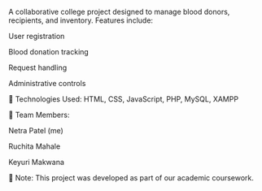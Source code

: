 A collaborative college project designed to manage blood donors, recipients, and inventory. Features include:

User registration

Blood donation tracking

Request handling

Administrative controls

🔧 Technologies Used: HTML, CSS, JavaScript, PHP, MySQL, XAMPP

👥 Team Members:

Netra Patel (me)

Ruchita Mahale

Keyuri Makwana

📄 Note: This project was developed as part of our academic coursework.
